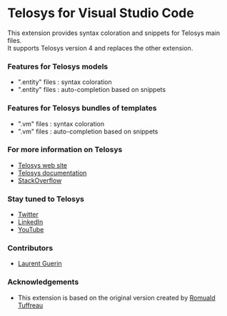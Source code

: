 # Telosys for Visual Studio Code

This extension provides syntax coloration and snippets for Telosys main files.  
It supports Telosys version 4 and replaces the other extension.

### Features for Telosys models
- ".entity" files : syntax coloration 
- ".entity" files : auto-completion based on snippets

### Features for Telosys bundles of templates
- ".vm" files : syntax coloration 
- ".vm" files : auto-completion based on snippets

### For more information on Telosys  
- [Telosys web site](https://www.telosys.org)  
- [Telosys documentation](https://doc.telosys.org)  
- [StackOverflow](https://stackoverflow.com/search?q=telosys)

### Stay tuned to Telosys
- [Twitter](https://twitter.com/telosys)  
- [LinkedIn](https://www.linkedin.com/company/telosys/)  
- [YouTube](https://www.youtube.com/@telosys)

### Contributors
- [Laurent Guerin](https://github.com/l-gu)

### Acknowledgements
- This extension is based on the original version created by [Romuald Tuffreau](https://github.com/romwaldtff)


